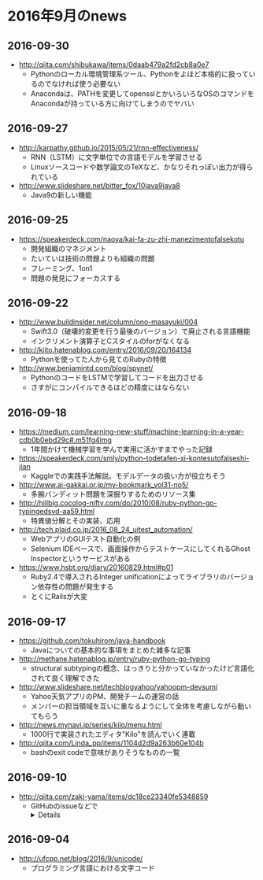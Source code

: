 # 2016年9月のnews

## 2016-09-30

* http://qiita.com/shibukawa/items/0daab479a2fd2cb8a0e7
  * Pythonのローカル環境管理系ツール、Pythonをよほど本格的に扱っているのでなければ使う必要ない
  * Anacondaは、PATHを変更してopensslとかいろいろなOSのコマンドをAnacondaが持っている方に向けてしまうのでヤバい


## 2016-09-27

* http://karpathy.github.io/2015/05/21/rnn-effectiveness/
  * RNN（LSTM）に文字単位での言語モデルを学習させる
  * Linuxソースコードや数学論文のTeXなど、かなりそれっぽい出力が得られている
* http://www.slideshare.net/bitter_fox/10java9java8
  * Java9の新しい機能


## 2016-09-25

* https://speakerdeck.com/naoya/kai-fa-zu-zhi-manezimentofalsekotu
  * 開発組織のマネジメント
  * たいていは技術の問題よりも組織の問題
  * フレーミング、1on1
  * 問題の発見にフォーカスする


## 2016-09-22

* http://www.buildinsider.net/column/ono-masayuki/004
  * Swift3.0（破壊的変更を行う最後のバージョン）で廃止される言語機能
  * インクリメント演算子とCスタイルのforがなくなる
* http://kiito.hatenablog.com/entry/2016/09/20/164134
  * Pythonを使ってた人から見てのRubyの特徴
* http://www.benjamintd.com/blog/spynet/
  * PythonのコードをLSTMで学習してコードを出力させる
  * さすがにコンパイルできるほどの精度にはならない


## 2016-09-18

* https://medium.com/learning-new-stuff/machine-learning-in-a-year-cdb0b0ebd29c#.m51fg4lmg
  * 1年間かけて機械学習を学んで実用に活かすまでやった記録
* https://speakerdeck.com/smly/python-todetafen-xi-kontesutofalseshi-jian
  * Kaggleでの実践手法解説。モデルデータの扱い方が役立ちそう
* http://www.ai-gakkai.or.jp/my-bookmark_vol31-no5/
  * 多腕バンディット問題を深掘りするためのリソース集
* http://hillbig.cocolog-nifty.com/do/2010/08/ruby-python-go-typingedsvd-aa59.html
  * 特異値分解とその実装、応用
* http://tech.plaid.co.jp/2016_08_24_uitest_automation/
  * WebアプリのGUIテスト自動化の例
  * Selenium IDEベースで、画面操作からテストケースにしてくれるGhost Inspectorというサービスがある
* https://www.hsbt.org/diary/20160829.html#p01
  * Ruby2.4で導入されるInteger unificationによってライブラリのバージョン依存性の問題が発生する
  * とくにRailsが大変


## 2016-09-17

* https://github.com/tokuhirom/java-handbook
  * Javaについての基本的な事項をまとめた雑多な記事
* http://methane.hatenablog.jp/entry/ruby-python-go-typing
  * structural subtypingの概念、はっきりと分かっていなかったけど言語化されて良く理解できた
* http://www.slideshare.net/techblogyahoo/yahoopm-devsumi
  * Yahoo天気アプリのPM、開発チームの運営の話
  * メンバーの担当領域を互いに重なるようにして全体を考慮しながら動いてもらう
* http://news.mynavi.jp/series/kilo/menu.html
  * 1000行で実装されたエディタ"Kilo"を読んでいく連載
* http://qiita.com/Linda_pp/items/1104d2d9a263b60e104b
  * bashのexit codeで意味がありそうなものの一覧


## 2016-09-10

* http://qiita.com/zaki-yama/items/dc18ce23340fe5348859
  * GitHubのissueなどで<details>タグを使って折りたたみができる

## 2016-09-04

* http://ufcpp.net/blog/2016/9/unicode/
  * プログラミング言語における文字コード


